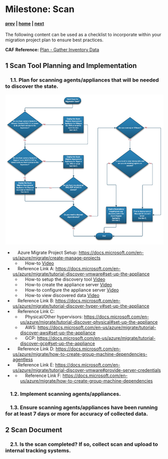 # Milestone: Scan

#### [prev](./overview.md) | [home](./welcome.md)  | [next](./assess.md)

The following content can be used as a checklist to incorporate within your migration project plan to ensure best practices.

**CAF Reference:** [Plan - Gather Inventory Data ](https://docs.microsoft.com/en-us/azure/cloud-adoption-framework/digital-estate/inventory)

## **1 Scan Tool Planning and Implementation** 

### &nbsp;&nbsp;&nbsp;&nbsp;1.1\.  Plan for scanning agents/appliances that will be needed to discover the state. 
 
![Concept Diagram](https://github.com/Azure/fta-liftandshift-dcmigration/blob/main/png/scan-workflow.PNG)
- &nbsp;&nbsp;&nbsp;&nbsp;Azure Migrate Project Setup: https://docs.microsoft.com/en-us/azure/migrate/create-manage-projects
    - &nbsp;&nbsp;&nbsp;&nbsp;How-to [Video](https://github.com/ravibak/fta-liftandshift-dcmigration/blob/main/png/Azure%20Migrate%20Project%20Setup.mkv)
- &nbsp;&nbsp;&nbsp;&nbsp;Reference Link A: https://docs.microsoft.com/en-us/azure/migrate/tutorial-discover-vmware#set-up-the-appliance
    - &nbsp;&nbsp;&nbsp;&nbsp;How-to setup the discovery tool [Video](https://github.com/ravibak/fta-liftandshift-dcmigration/blob/main/png/Az%20Migrate%20Discovery%20tool%20Portal%20Setup.mp4)
    - &nbsp;&nbsp;&nbsp;&nbsp;How-to create the appliance server [Video](https://github.com/ravibak/fta-liftandshift-dcmigration/blob/main/png/Azure%20Migrate%20Vmware%20Appliance%20Setup.mp4)
    - &nbsp;&nbsp;&nbsp;&nbsp;How-to configure the appliance server [Video](https://github.com/ravibak/fta-liftandshift-dcmigration/blob/main/png/Azure%20Migrate%20Vmware%20Appliance%20Config.mp4)
    - &nbsp;&nbsp;&nbsp;&nbsp;How-to view discovered data [Video](https://github.com/ravibak/fta-liftandshift-dcmigration/blob/main/png/Azure%20Migrate%20Vmware%20View%20discovered%20data.mp4)
- &nbsp;&nbsp;&nbsp;&nbsp;Reference Link B: https://docs.microsoft.com/en-us/azure/migrate/tutorial-discover-hyper-v#set-up-the-appliance
- &nbsp;&nbsp;&nbsp;&nbsp;Reference Link C: 
    - &nbsp;&nbsp;&nbsp;&nbsp;Physical/Other hypervisors: https://docs.microsoft.com/en-us/azure/migrate/tutorial-discover-physical#set-up-the-appliance
    - &nbsp;&nbsp;&nbsp;&nbsp;AWS: https://docs.microsoft.com/en-us/azure/migrate/tutorial-discover-aws#set-up-the-appliance
    - &nbsp;&nbsp;&nbsp;&nbsp;GCP: https://docs.microsoft.com/en-us/azure/migrate/tutorial-discover-gcp#set-up-the-appliance
- &nbsp;&nbsp;&nbsp;&nbsp;Reference Link D: https://docs.microsoft.com/en-us/azure/migrate/how-to-create-group-machine-dependencies-agentless
- &nbsp;&nbsp;&nbsp;&nbsp;Reference Link E: https://docs.microsoft.com/en-us/azure/migrate/tutorial-discover-vmware#provide-server-credentials
- - &nbsp;&nbsp;&nbsp;&nbsp;Reference Link F: https://docs.microsoft.com/en-us/azure/migrate/how-to-create-group-machine-dependencies

### &nbsp;&nbsp;&nbsp;&nbsp;1.2\. Implement scanning agents/appliances.

### &nbsp;&nbsp;&nbsp;&nbsp;1.3\. Ensure scanning agents/appliances have been running for at least 7 days or more for accuracy of collected data.

## **2 Scan Document** 

### &nbsp;&nbsp;&nbsp;&nbsp;2.1\. Is the scan completed? If so, collect scan and upload to internal tracking systems.
